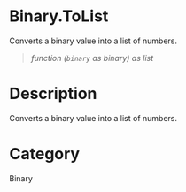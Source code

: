 ﻿# Binary.ToList
Converts a binary value into a list of numbers.
> _function (<code>binary</code> as binary) as list_
# Description 
Converts a binary value into a list of numbers.

# Category 
Binary
